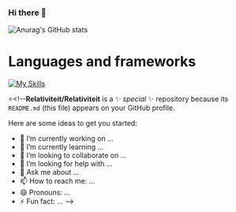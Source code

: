 ### Hi there 👋

![Anurag's GitHub stats](https://github-readme-stats.vercel.app/api?username=relativiteit&count_private=true)




# Languages and frameworks
[![My Skills](https://skillicons.dev/icons?i=js,html,css,java,python,javascript,typescript,nestjs,jest,aws,react,cpp)](https://skillicons.dev)


=<!--**Relativiteit/Relativiteit** is a ✨ _special_ ✨ repository because its `README.md` (this file) appears on your GitHub profile.

Here are some ideas to get you started:

- 🔭 I’m currently working on ...
- 🌱 I’m currently learning ...
- 👯 I’m looking to collaborate on ...
- 🤔 I’m looking for help with ...
- 💬 Ask me about ...
- 📫 How to reach me: ...
- 😄 Pronouns: ...
- ⚡ Fun fact: ...
-->
